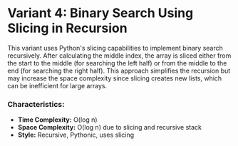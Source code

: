 # Variant 4: Binary Search Using Slicing in Recursion

This variant uses Python's slicing capabilities to implement binary search recursively. After calculating the middle index, the array is sliced either from the start to the middle (for searching the left half) or from the middle to the end (for searching the right half). This approach simplifies the recursion but may increase the space complexity since slicing creates new lists, which can be inefficient for large arrays.

### Characteristics:
- **Time Complexity:** O(log n)
- **Space Complexity:** O(log n) due to slicing and recursive stack
- **Style:** Recursive, Pythonic, uses slicing
